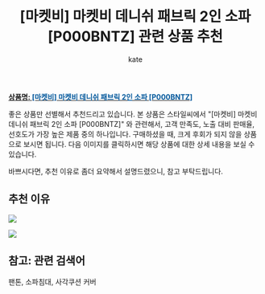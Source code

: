 ﻿---
layout: post
title:  "[마켓비] 마켓비 데니쉬 패브릭 2인 소파 [P000BNTZ] 관련 상품 추천"
author: kate
categories: [ 가구/인테리어 ]
tags: [팬톤, 소파침대, 사각쿠션 커버]
image: https://www.stylec.co.kr/data/item/1617071715/thumb-7J206647KeA9_500x500.jpg 
description: "스타일씨에서 [마켓비] 마켓비 데니쉬 패브릭 2인 소파 [P000BNTZ] 관련 상품으로 가장 고객 선호도가 높은 제품 중 하나입니다."
---

<a href="https://www.stylec.co.kr/shop/item.php?it_id=1617071715&cid=2373320707"><b>상품명: <font color='#01579B'>[마켓비] 마켓비 데니쉬 패브릭 2인 소파 [P000BNTZ]</font></b></a>

좋은 상품만 선별해서 추천드리고 있습니다.
본 상품은 스타일씨에서 "[마켓비] 마켓비 데니쉬 패브릭 2인 소파 [P000BNTZ]" 와 관련해서, 고객 만족도, 노출 대비 판매율, 선호도가 가장 높은 제품 중의 하나입니다.
구매하셨을 때, 크게 후회가 되지 않을 상품으로 보시면 됩니다. 
다음 이미지를 클릭하시면 해당 상품에 대한 상세 내용을 보실 수 있습니다.

바쁘시다면, 추천 이유로 좀더 요약해서 설명드렸으니, 참고 부탁드립니다.

## 추천 이유 

<a href="https://www.stylec.co.kr/data/item/1617071715/thumb-7J206647KeA1_500x500.jpg"><img src="https://stylec.co.kr/data/editor/2103/2949862092_1617070866.0372_1617071013_1617071283_1617071413_1617071561_1617071715.jpg"></a> 

<img src="https://www.stylec.co.kr/data/editor/2010/2949861915_1603344724.3114.png">

## 참고: 관련 검색어    
팬톤, 소파침대, 사각쿠션 커버